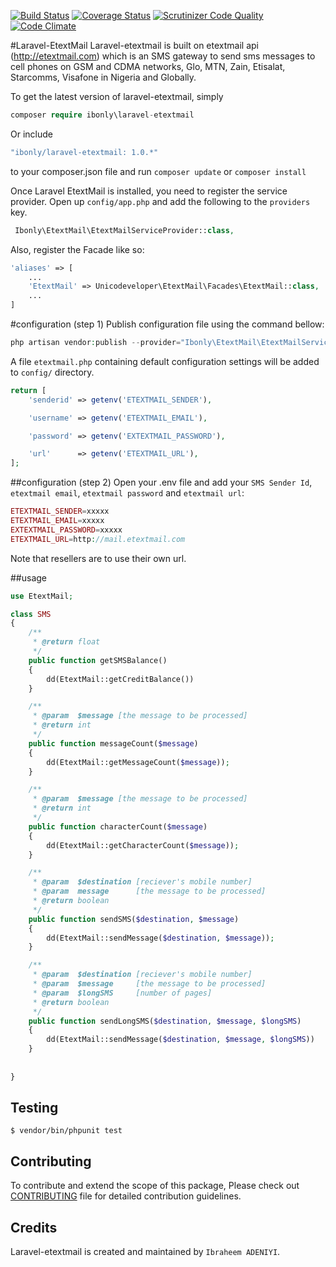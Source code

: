 [![Build Status](https://travis-ci.org/andela-iadeniyi/laravel-etextmail.svg?branch=master)](https://travis-ci.org/andela-iadeniyi/laravel-etextmail)
[![Coverage Status](https://coveralls.io/repos/github/andela-iadeniyi/laravel-etextmail/badge.svg?branch=master)](https://coveralls.io/github/andela-iadeniyi/laravel-etextmail?branch=master)
[![Scrutinizer Code Quality](https://scrutinizer-ci.com/g/andela-iadeniyi/laravel-etextmail/badges/quality-score.png?b=master)](https://scrutinizer-ci.com/g/andela-iadeniyi/laravel-etextmail/?branch=master)
[![Code Climate](https://codeclimate.com/github/andela-iadeniyi/laravel-etextmail/badges/gpa.svg)](https://codeclimate.com/github/andela-iadeniyi/laravel-etextmail)

#Laravel-EtextMail
Laravel-etextmail is built on etextmail api (http://etextmail.com) which is an SMS gateway to send sms messages to cell phones on GSM and CDMA networks, Glo, MTN, Zain, Etisalat, Starcomms, Visafone in Nigeria and Globally.

To get the latest version of laravel-etextmail, simply 

```php
composer require ibonly\laravel-etextmail
```
Or include 
```php
"ibonly/laravel-etextmail: 1.0.*"
```
to your composer.json file and run `composer update` or `composer install`

Once Laravel EtextMail is installed, you need to register the service provider. Open up `config/app.php` and add the following to the `providers` key.
```php
 Ibonly\EtextMail\EtextMailServiceProvider::class,
```

Also, register the Facade like so:

```php
'aliases' => [
    ...
    'EtextMail' => Unicodeveloper\EtextMail\Facades\EtextMail::class,
    ...
]
```

#configuration (step 1)
Publish configuration file using the command bellow:
```php
php artisan vendor:publish --provider="Ibonly\EtextMail\EtextMailServiceProvider"
```
A file `etextmail.php` containing default configuration settings will be added to `config/` directory.
```php
return [
	'senderid' => getenv('ETEXTMAIL_SENDER'),

    'username' => getenv('ETEXTMAIL_EMAIL'),

    'password' => getenv('EXTEXTMAIL_PASSWORD'),

    'url'	   => getenv('ETEXTMAIL_URL'),
];
```
##configuration (step 2)
Open your .env file and add your `SMS Sender Id`, `etextmail email`, `etextmail password` and `etextmail url`:
```php
ETEXTMAIL_SENDER=xxxxx
ETEXTMAIL_EMAIL=xxxxx
EXTEXTMAIL_PASSWORD=xxxxx
ETEXTMAIL_URL=http://mail.etextmail.com
```
Note that resellers are to use their own url.

##usage


```php
use EtextMail;

class SMS
{
	/**
	 * @return float
	 */
	public function getSMSBalance()
	{
		dd(EtextMail::getCreditBalance())
	}

	/**
	 * @param  $message [the message to be processed]
	 * @return int
	 */
	public function	messageCount($message)
	{
		dd(EtextMail::getMessageCount($message));
	}

	/**
	 * @param  $message [the message to be processed]
	 * @return int
	 */
	public function characterCount($message)
	{
		dd(EtextMail::getCharacterCount($message));
	}

	/**
	 * @param  $destination [reciever's mobile number]
	 * @param  message      [the message to be processed]
	 * @return boolean
	 */
	public function sendSMS($destination, $message)
	{
		dd(EtextMail::sendMessage($destination, $message));
	}

	/**
	 * @param  $destination [reciever's mobile number]
	 * @param  $message     [the message to be processed]
	 * @param  $longSMS     [number of pages]
	 * @return boolean
	 */
	public function sendLongSMS($destination, $message, $longSMS)
	{
		dd(EtextMail::sendMessage($destination, $message, $longSMS))
	}
	
	
}
```

## Testing

```
$ vendor/bin/phpunit test
```

## Contributing

To contribute and extend the scope of this package,
Please check out [CONTRIBUTING](CONTRIBUTING.md) file for detailed contribution guidelines.

## Credits

Laravel-etextmail is created and maintained by `Ibraheem ADENIYI`.
